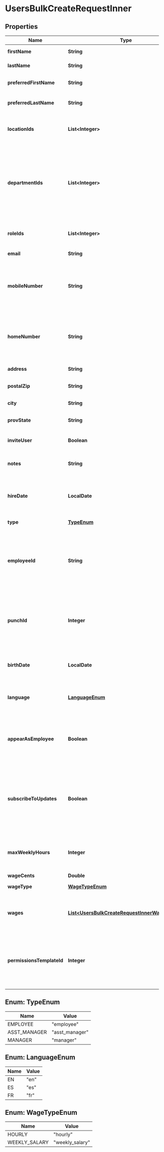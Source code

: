 

# UsersBulkCreateRequestInner


## Properties

| Name | Type | Description | Notes |
|------------ | ------------- | ------------- | -------------|
|**firstName** | **String** | The user&#39;s first name |  |
|**lastName** | **String** | The user&#39;s last name |  |
|**preferredFirstName** | **String** | An optional alternate first name |  [optional] |
|**preferredLastName** | **String** | An optional alternate last name |  [optional] |
|**locationIds** | **List&lt;Integer&gt;** | An array of location IDs this user will be assigned to |  |
|**departmentIds** | **List&lt;Integer&gt;** | An array of department IDs this user will be assigned to. Department ID is required if this user&#39;s location has at least one department |  |
|**roleIds** | **List&lt;Integer&gt;** | An array of role IDs this user will be assigned to. |  [optional] |
|**email** | **String** | the user&#39;s email |  [optional] |
|**mobileNumber** | **String** | The user&#39;s mobile phone number. Format with no spaces and include area code |  [optional] |
|**homeNumber** | **String** | The user&#39;s home phone number. Format with no spaces and include area code |  [optional] |
|**address** | **String** | The user&#39;s address |  [optional] |
|**postalZip** | **String** | The user&#39;s postal code or zip code |  [optional] |
|**city** | **String** | The user&#39;s city |  [optional] |
|**provState** | **String** | The user&#39;s province or state |  [optional] |
|**inviteUser** | **Boolean** | If true Invite the user to 7shifts |  [optional] |
|**notes** | **String** | Notes associated with this user |  [optional] |
|**hireDate** | **LocalDate** | The hire date of this user. Format YYYY-MM-DD |  [optional] |
|**type** | [**TypeEnum**](#TypeEnum) | The type of this user |  |
|**employeeId** | **String** | Either an employee ID or an ID assigned by your payroll provider that is used in your payroll export |  [optional] |
|**punchId** | **Integer** | The punch ID they punch in/out with. If no value is provided a new one will be created |  [optional] |
|**birthDate** | **LocalDate** | The user&#39;s birthdate. Format YYYY-MM-DD |  [optional] |
|**language** | [**LanguageEnum**](#LanguageEnum) | The user&#39;s preferred language. Default value is en |  [optional] |
|**appearAsEmployee** | **Boolean** | User should appear in the system as an employee. Applies to admin users only |  [optional] |
|**subscribeToUpdates** | **Boolean** | Subscribe this user to updates from 7shifts. This includes announcing new features for 7shifts |  [optional] |
|**maxWeeklyHours** | **Integer** | The maximum weekly hours this user is set to work |  [optional] |
|**wageCents** | **Double** |  |  [optional] |
|**wageType** | [**WageTypeEnum**](#WageTypeEnum) | The wage type |  [optional] |
|**wages** | [**List&lt;UsersBulkCreateRequestInnerWagesInner&gt;**](UsersBulkCreateRequestInnerWagesInner.md) | An array of Wages that will be set to the assigned User&#39;s roles |  [optional] |
|**permissionsTemplateId** | **Integer** | Id of a permissions template the user will be assigned to and granted permissions from. |  [optional] |



## Enum: TypeEnum

| Name | Value |
|---- | -----|
| EMPLOYEE | &quot;employee&quot; |
| ASST_MANAGER | &quot;asst_manager&quot; |
| MANAGER | &quot;manager&quot; |



## Enum: LanguageEnum

| Name | Value |
|---- | -----|
| EN | &quot;en&quot; |
| ES | &quot;es&quot; |
| FR | &quot;fr&quot; |



## Enum: WageTypeEnum

| Name | Value |
|---- | -----|
| HOURLY | &quot;hourly&quot; |
| WEEKLY_SALARY | &quot;weekly_salary&quot; |



